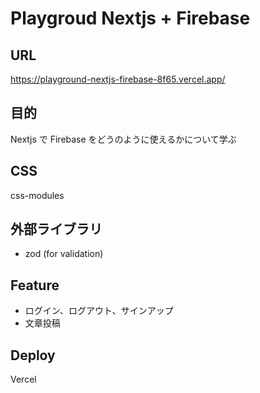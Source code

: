 # Playgroud Nextjs + Firebase

## URL

https://playground-nextjs-firebase-8f65.vercel.app/

## 目的

Nextjs で Firebase をどうのように使えるかについて学ぶ

## CSS

css-modules

## 外部ライブラリ

- zod (for validation)

## Feature

- ログイン、ログアウト、サインアップ
- 文章投稿

## Deploy

Vercel
